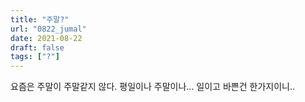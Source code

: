 ```yaml
---
title: "주말?"
url: "0822_jumal"
date: 2021-08-22
draft: false
tags: ["?"]
---
```

요즘은 주말이 주말같지 않다. 평일이나 주말이나... 일이고 바쁜건 한가지이니..
